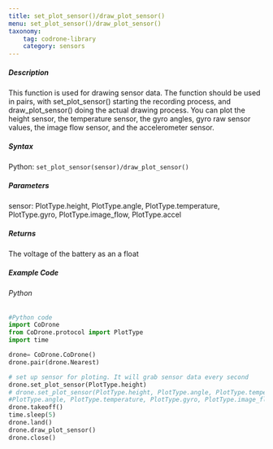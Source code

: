 ```yaml
---
title: set_plot_sensor()/draw_plot_sensor()
menu: set_plot_sensor()/draw_plot_sensor()
taxonomy:
    tag: codrone-library
    category: sensors
---
```


##### Description

This function is used for drawing sensor data.  The function should be used in pairs, with set_plot_sensor() starting the recording process, and draw_plot_sensor() doing the actual drawing process.  You can plot the height sensor, the temperature sensor, the gyro angles, gyro raw sensor values, the image flow sensor, and the accelerometer sensor.

##### Syntax
Python: ```set_plot_sensor(sensor)/draw_plot_sensor()```<br />


##### Parameters

sensor: PlotType.height, PlotType.angle, PlotType.temperature, PlotType.gyro, PlotType.image_flow, PlotType.accel

##### Returns

The voltage of the battery as an a float

##### Example Code
###### Python
```python
#Python code
import CoDrone
from CoDrone.protocol import PlotType
import time

drone= CoDrone.CoDrone()
drone.pair(drone.Nearest)

# set up sensor for ploting. It will grab sensor data every second
drone.set_plot_sensor(PlotType.height)
# drone.set_plot_sensor(PlotType.height, PlotType.angle, PlotType.temperature, PlotType.gyro, PlotType.image_flow, PlotType.accel)
#PlotType.angle, PlotType.temperature, PlotType.gyro, PlotType.image_flow, PlotType.accel
drone.takeoff()
time.sleep(5)
drone.land()
drone.draw_plot_sensor()
drone.close()
```